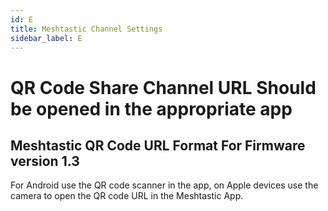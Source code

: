 ```yaml
---
id: E
title: Meshtastic Channel Settings
sidebar_label: E
---
```


<head>
    <meta property="og:title" content="Meshtastic Channel Settings" />
    <meta property="og:site_name" content="Meshtastic.org" />
</head>

# QR Code Share Channel URL Should be opened in the appropriate app

## Meshtastic QR Code URL Format For Firmware version 1.3

For Android use the QR code scanner in the app, on Apple devices use the camera to open the QR code URL in the Meshtastic App.
